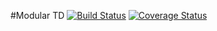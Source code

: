 #Modular TD [![Build Status](https://travis-ci.org/jdiazcano/modulartd.svg?branch=master)](https://travis-ci.org/jdiazcano/modulartd) [![Coverage Status](https://coveralls.io/repos/github/jdiazcano/modulartd/badge.svg)](https://coveralls.io/github/jdiazcano/modulartd)

